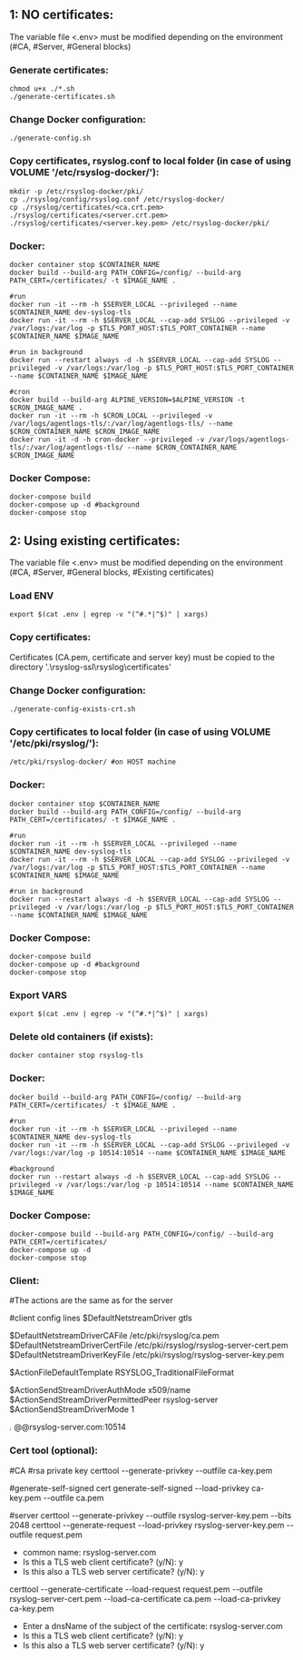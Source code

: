 ## 1: NO certificates:
The variable file <.env> must be modified depending on the environment (#CA, #Server, #General blocks)

### Generate certificates:
```
chmod u+x ./*.sh
./generate-certificates.sh
```

### Change Docker configuration:
```
./generate-config.sh
```

### Copy certificates, rsyslog.conf to local folder (in case of using VOLUME '/etc/rsyslog-docker/'):
```
mkdir -p /etc/rsyslog-docker/pki/
cp ./rsyslog/config/rsyslog.conf /etc/rsyslog-docker/
cp ./rsyslog/certificates/<ca.crt.pem> ./rsyslog/certificates/<server.crt.pem> ./rsyslog/certificates/<server.key.pem> /etc/rsyslog-docker/pki/
```

### Docker:
```
docker container stop $CONTAINER_NAME 
docker build --build-arg PATH_CONFIG=/config/ --build-arg PATH_CERT=/certificates/ -t $IMAGE_NAME .

#run
docker run -it --rm -h $SERVER_LOCAL --privileged --name $CONTAINER_NAME dev-syslog-tls
docker run -it --rm -h $SERVER_LOCAL --cap-add SYSLOG --privileged -v /var/logs:/var/log -p $TLS_PORT_HOST:$TLS_PORT_CONTAINER --name $CONTAINER_NAME $IMAGE_NAME

#run in background
docker run --restart always -d -h $SERVER_LOCAL --cap-add SYSLOG --privileged -v /var/logs:/var/log -p $TLS_PORT_HOST:$TLS_PORT_CONTAINER --name $CONTAINER_NAME $IMAGE_NAME

#cron
docker build --build-arg ALPINE_VERSION=$ALPINE_VERSION -t $CRON_IMAGE_NAME .
docker run -it --rm -h $CRON_LOCAL --privileged -v /var/logs/agentlogs-tls/:/var/log/agentlogs-tls/ --name $CRON_CONTAINER_NAME $CRON_IMAGE_NAME
docker run -it -d -h cron-docker --privileged -v /var/logs/agentlogs-tls/:/var/log/agentlogs-tls/ --name $CRON_CONTAINER_NAME $CRON_IMAGE_NAME
```

### Docker Compose: 
```
docker-compose build
docker-compose up -d #background
docker-compose stop
```

## 2: Using existing certificates:
The variable file <.env> must be modified depending on the environment (#CA, #Server, #General blocks, #Existing certificates)

### Load ENV
```
export $(cat .env | egrep -v "(^#.*|^$)" | xargs)
```
### Copy certificates:
Certificates (CA.pem, certificate and server key) must be copied to the directory '.\rsyslog-ssl\rsyslog\certificates'

### Change Docker configuration:
```
./generate-config-exists-crt.sh
```
### Copy certificates to local folder (in case of using VOLUME '/etc/pki/rsyslog/'):
```
/etc/pki/rsyslog-docker/ #on HOST machine
```

### Docker:
```
docker container stop $CONTAINER_NAME 
docker build --build-arg PATH_CONFIG=/config/ --build-arg PATH_CERT=/certificates/ -t $IMAGE_NAME .

#run
docker run -it --rm -h $SERVER_LOCAL --privileged --name $CONTAINER_NAME dev-syslog-tls
docker run -it --rm -h $SERVER_LOCAL --cap-add SYSLOG --privileged -v /var/logs:/var/log -p $TLS_PORT_HOST:$TLS_PORT_CONTAINER --name $CONTAINER_NAME $IMAGE_NAME

#run in background
docker run --restart always -d -h $SERVER_LOCAL --cap-add SYSLOG --privileged -v /var/logs:/var/log -p $TLS_PORT_HOST:$TLS_PORT_CONTAINER --name $CONTAINER_NAME $IMAGE_NAME

```
### Docker Compose: 
```
docker-compose build
docker-compose up -d #background
docker-compose stop
```

### Export VARS
```
export $(cat .env | egrep -v "(^#.*|^$)" | xargs)
```

### Delete old containers (if exists):
```
docker container stop rsyslog-tls
```

### Docker:
```
docker build --build-arg PATH_CONFIG=/config/ --build-arg PATH_CERT=/certificates/ -t $IMAGE_NAME .

#run
docker run -it --rm -h $SERVER_LOCAL --privileged --name $CONTAINER_NAME dev-syslog-tls
docker run -it --rm -h $SERVER_LOCAL --cap-add SYSLOG --privileged -v /var/logs:/var/log -p 10514:10514 --name $CONTAINER_NAME $IMAGE_NAME

#background
docker run --restart always -d -h $SERVER_LOCAL --cap-add SYSLOG --privileged -v /var/logs:/var/log -p 10514:10514 --name $CONTAINER_NAME $IMAGE_NAME

```
### Docker Compose: 
```
docker-compose build --build-arg PATH_CONFIG=/config/ --build-arg PATH_CERT=/certificates/
docker-compose up -d
docker-compose stop
```
### Client:

#The actions are the same as for the server

#client config lines
$DefaultNetstreamDriver gtls

$DefaultNetstreamDriverCAFile /etc/pki/rsyslog/ca.pem
$DefaultNetstreamDriverCertFile /etc/pki/rsyslog/rsyslog-server-cert.pem
$DefaultNetstreamDriverKeyFile /etc/pki/rsyslog/rsyslog-server-key.pem

$ActionFileDefaultTemplate RSYSLOG_TraditionalFileFormat

$ActionSendStreamDriverAuthMode x509/name
$ActionSendStreamDriverPermittedPeer rsyslog-server
$ActionSendStreamDriverMode 1

*.* @@rsyslog-server.com:10514

### Cert tool (optional):

#CA
#rsa private key
certtool --generate-privkey --outfile ca-key.pem

#generate-self-signed cert
generate-self-signed --load-privkey ca-key.pem --outfile ca.pem

#server
certtool --generate-privkey --outfile rsyslog-server-key.pem --bits 2048
certtool --generate-request --load-privkey rsyslog-server-key.pem --outfile request.pem
 - common name: rsyslog-server.com
 - Is this a TLS web client certificate? (y/N): y
 - Is this also a TLS web server certificate? (y/N): y

certtool --generate-certificate --load-request request.pem --outfile rsyslog-server-cert.pem --load-ca-certificate ca.pem --load-ca-privkey ca-key.pem
 - Enter a dnsName of the subject of the certificate: rsyslog-server.com
 - Is this a TLS web client certificate? (y/N): y
 - Is this also a TLS web server certificate? (y/N): y